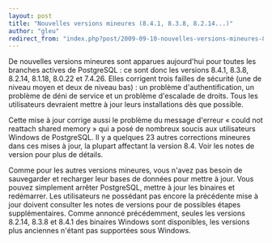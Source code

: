 ```yaml
---
layout: post
title: "Nouvelles versions mineures (8.4.1, 8.3.8, 8.2.14...)"
author: "gleu"
redirect_from: "index.php?post/2009-09-10-nouvelles-versions-mineures-8-4-1-8-3-8-8-2-14 "
---
```





<!--more-->


De nouvelles versions mineures sont apparues aujourd'hui pour toutes les branches actives de PostgreSQL : ce sont donc les versions 8.4.1, 8.3.8, 8.2.14, 8.1.18, 8.0.22 et 7.4.26. Elles corrigent trois failles de sécurité (une de niveau moyen et deux de niveau bas) : un problème d'authentification, un problème de déni de service et un problème d'escalade de droits. Tous les utilisateurs devraient mettre à jour leurs installations dès que possible.



Cette mise à jour corrige aussi le problème du message d'erreur « could not reattach shared memory » qui a posé de nombreux soucis aux utilisateurs Windows de PostgreSQL. Il y a quelques 23 autres corrections mineures dans ces mises à jour, la plupart affectant la version 8.4. Voir les notes de version pour plus de détails.



Comme pour les autres versions mineures, vous n'avez pas besoin de sauvegarder et recharger leur bases de données pour mettre à jour. Vous pouvez simplement arrêter PostgreSQL, mettre à jour les binaires et redémarrer. Les utilisateurs ne possédant pas encore la précédente mise à jour doivent consulter les notes de versions pour de possibles étapes supplémentaires. Comme annoncé précédemment, seules les versions 8.2.14, 8.3.8 et 8.4.1 des binaires Windows sont disponibles, les versions plus anciennes n'étant pas supportées sous Windows.